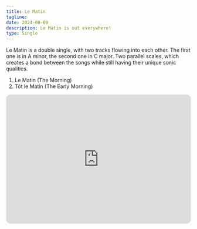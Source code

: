 ```yaml
---
title: Le Matin
tagline: 
date: 2024-08-09
description: Le Matin is out everywhere!
type: Single
---
```


Le Matin is a double single, with two tracks flowing into each other. The first one is in A minor, the second one in C major. Two parallel scales, which creates a bond between the songs while still having their unique sonic qualities.
1. Le Matin (The Morning)
2. Tôt le Matin (The Early Morning)

<iframe style="border-radius:12px" src="https://open.spotify.com/embed/album/27rPiL273X2yhgIe3wcFKy?utm_source=generator" width="100%" height="352" frameBorder="0" allowfullscreen="" allow="autoplay; clipboard-write; encrypted-media; fullscreen; picture-in-picture" loading="lazy"></iframe>
